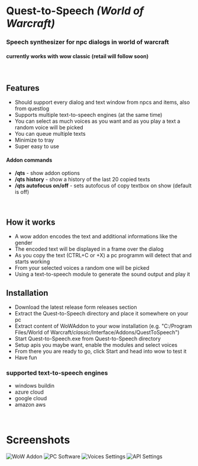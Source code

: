 # Quest-to-Speech *(World of Warcraft)*
### **Speech synthesizer for npc dialogs in world of warcraft**
#### currently works with wow classic (retail will follow soon)

&nbsp;
## **Features**
* Should support every dialog and text window from npcs and items, also from questlog
* Supports multiple text-to-speech engines (at the same time)
* You can select as much voices as you want and as you play a text a random voice will be picked
* You can queue multiple texts
* Minimize to tray
* Super easy to use

#### **Addon commands**
* **/qts** - show addon options
* **/qts history** - show a history of the last 20 copied texts
* **/qts autofocus on/off** - sets autofocus of copy textbox on show (default is off)

&nbsp;
&nbsp;

## How it works
* A wow addon encodes the text and additional informations like the gender
* The encoded text will be displayed in a frame over the dialog
* As you copy the text (CTRL+C or +X) a pc programm will detect that and starts working
* From your selected voices a random one will be picked
* Using a text-to-speech module to generate the sound output and play it

## Installation
* Download the latest release form releases section
* Extract the Quest-to-Speech directory and place it somewhere on your pc
* Extract content of WoWAddon to your wow installation (e.g. "C:/Program Files/World of Warcraft/_classic_/Interface/Addons/QuestToSpeech")
* Start Quest-to-Speech.exe from Quest-to-Speech directory
* Setup apis you maybe want, enable the modules and select voices
* From there you are ready to go, click Start and head into wow to test it
* Have fun

### supported text-to-speech engines
* windows buildin
* azure cloud
* google cloud 
* amazon aws

&nbsp;
&nbsp;

# **Screenshots**

![WoW Addon](https://i.imgur.com/eGRExJZ.jpg "WoW Addon")
![PC Software](https://i.imgur.com/Fewbb9w.png "PC Software")
![Voices Settings](https://i.imgur.com/Li4rAXq.png "Voices Settings")
![API Settings](https://i.imgur.com/WcqLb0I.png "API Settings")
